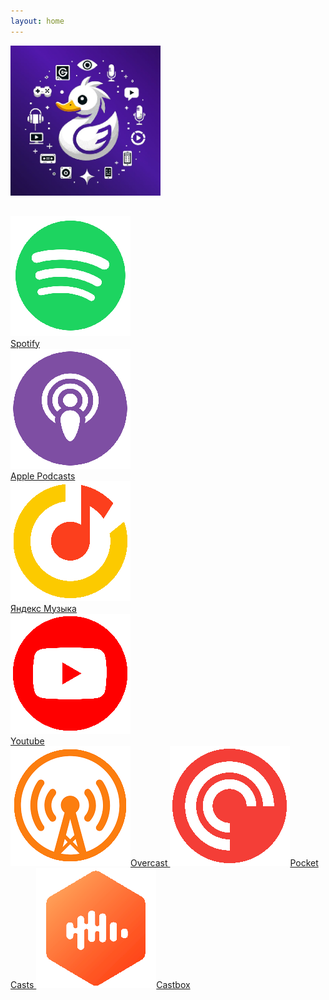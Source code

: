 ```yaml
---
layout: home
---
```


<div style="float:left; width:240px; margin-right:60px; margin-bottom:30px;" >
	<img width=240 src="/logo.png" alt="Duck syndrome"/>
</div>

<div style="float:left; width:200px; margin-right:60px;">
	<a class="platform-link" href="/" target="_blank">
		<img class="platform-icon" src="/icons/spotify.png">Spotify
	</a>
	<a class="platform-link" href="https://podcasts.apple.com/us/podcast/%D1%81%D0%B8%D0%BD%D0%B4%D1%80%D0%BE%D0%BC-%D1%83%D1%82%D1%91%D0%BD%D0%BA%D0%B0/id1725351363';" target="_blank">
		<img class="platform-icon" src="/icons/apple.png">Apple Podcasts
	</a>
	<a class="platform-link" href="https://music.yandex.ru/album/29025424" target="_blank">
		<img class="platform-icon" src="/icons/yandex.png">Яндекс Музыка
	</a>
	<a class="platform-link" href="https://www.youtube.com/@sindromutenka" target="_blank">
		<img class="platform-icon" src="/icons/youtube.png">Youtube
	</a>
</div>

<div style="float:left;">
	<a class="platform-link" href="https://overcast.fm/itunes1725351363" target="_blank">
		<img class="platform-icon" src="/icons/overcast.png">Overcast
	</a>
	<a class="platform-link" href="https://pca.st/itunes/1725351363" target="_blank">
		<img class="platform-icon" src="/icons/pocket.png">Pocket Casts
	</a>
	<a class="platform-link" href="https://castbox.fm/channel/%D0%A1%D0%B8%D0%BD%D0%B4%D1%80%D0%BE%D0%BC-%D1%83%D1%82%D1%91%D0%BD%D0%BA%D0%B0-id5758483?utm_source=podcaster&utm_medium=dlink&utm_campaign=c_5758483&utm_content=%D0%A1%D0%B8%D0%BD%D0%B4%D1%80%D0%BE%D0%BC%20%D1%83%D1%82%D1%91%D0%BD%D0%BA%D0%B0-CastBox_FM';" target="_blank">
		<img class="platform-icon" src="/icons/castbox.png">Castbox
	</a>
</div>
